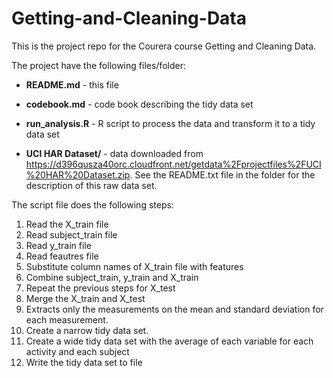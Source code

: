 # Getting-and-Cleaning-Data
This is the project repo for the Courera course Getting and Cleaning Data.

The project have the following files/folder:

- **README.md** - this file

- **codebook.md** - code book describing the tidy data set

- **run_analysis.R** - R script to process the data and transform it to a tidy data set

- **UCI HAR Dataset/** - data downloaded from https://d396qusza40orc.cloudfront.net/getdata%2Fprojectfiles%2FUCI%20HAR%20Dataset.zip. See the README.txt file in the folder for the description of this raw data set.


The script file does the following steps:

1. Read the X_train file
2. Read subject_train file
3. Read y_train file
4. Read feautres file
5. Substitute column names of X_train file with features
6. Combine subject_train, y_train and X_train
7. Repeat the previous steps for X_test
8. Merge the X_train and X_test
9. Extracts only the measurements on the mean and standard deviation for each measurement. 
10. Create a narrow tidy data set.
11. Create a wide tidy data set with the average of each variable for each activity and each subject
12. Write the tidy data set to file
